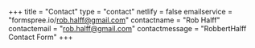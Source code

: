 +++
title = "Contact"
type = "contact"
netlify = false
emailservice = "formspree.io/rob.halff@gmail.com"
contactname = "Rob Halff"
contactemail = "rob.halff@gmail.com"
contactmessage = "RobbertHalff Contact Form"
+++
